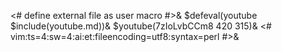 <# define external file as user macro #>&
$defeval(youtube $include(youtube.md))&
$youtube(7zIoLvbCCm8 420 315)&
<#
vim:ts=4:sw=4:ai:et:fileencoding=utf8:syntax=perl
#>&
